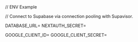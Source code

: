 // ENV Example

// Connect to Supabase via connection pooling with Supavisor.

DATABASE_URL=
NEXTAUTH_SECRET=

GOOGLE_CLIENT_ID=
GOOGLE_CLIENT_SECRET=
